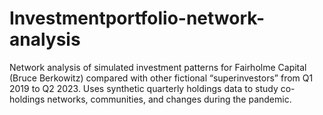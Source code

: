 # Investmentportfolio-network-analysis
Network analysis of simulated investment patterns for Fairholme Capital (Bruce Berkowitz) compared with other fictional “superinvestors” from Q1 2019 to Q2 2023. Uses synthetic quarterly holdings data to study co-holdings networks, communities, and changes during the pandemic.
